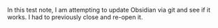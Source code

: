 In this test note, I am attempting to update Obsidian via git and see if it works. I had to previously close and re-open it.

